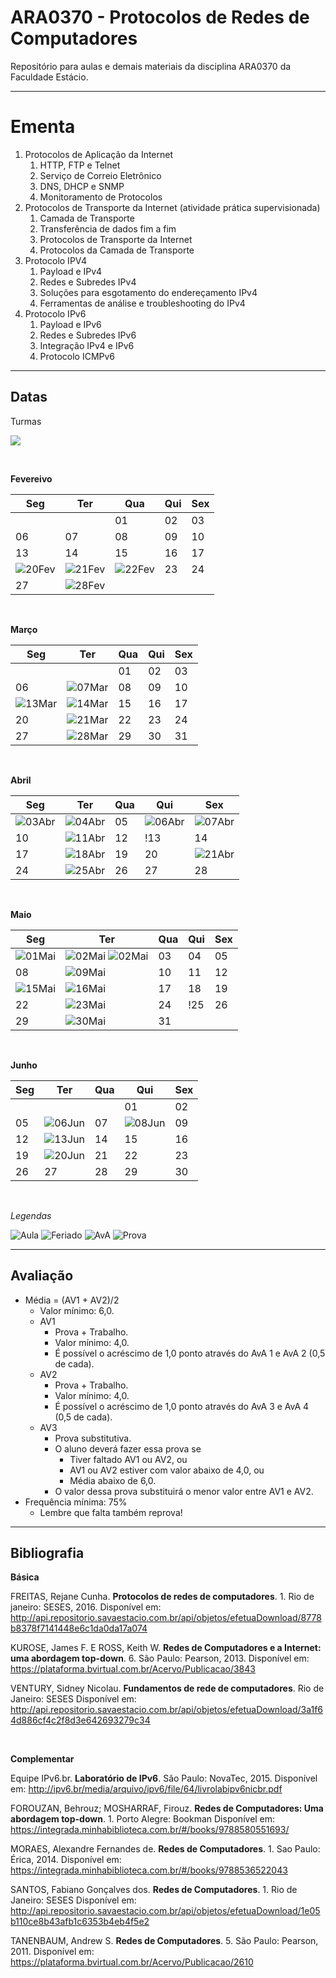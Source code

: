 # **ARA0370 - Protocolos de Redes de Computadores**

Repositório para aulas e demais materiais da disciplina ARA0370 da Faculdade Estácio.

-----

# **Ementa**

1. Protocolos de Aplicação da Internet
   1. HTTP, FTP e Telnet
   2. Serviço de Correio Eletrônico
   3. DNS, DHCP e SNMP
   4. Monitoramento de Protocolos
2. Protocolos de Transporte da Internet (atividade prática supervisionada)
   1. Camada de Transporte
   2. Transferência de dados fim a fim
   3. Protocolos de Transporte da Internet
   4. Protocolos da Camada de Transporte
3. Protocolo IPV4
   1. Payload e IPv4
   2. Redes e Subredes IPv4
   3. Soluções para esgotamento do endereçamento IPv4
   4. Ferramentas de análise e troubleshooting do IPv4
4. Protocolo IPv6
   1. Payload e IPv6
   2. Redes e Subredes IPv6
   3. Integração IPv4 e IPv6
   4. Protocolo ICMPv6

-----

## **Datas**

Turmas

![](https://img.shields.io/badge/Terça-3001-lightgrey)

<br />

**Fevereivo**

| Seg | Ter | Qua | Qui | Sex |
|---|---|---|---|---|
| | | 01 | 02 | 03 |
| 06 | 07 | 08 | 09 | 10 |
| 13 | 14 | 15 | 16 | 17 |
| ![20Fev](https://placehold.co/25/cornflowerblue/white?text=20) | ![21Fev](https://placehold.co/25/cornflowerblue/white?text=21) | ![22Fev](https://placehold.co/25/cornflowerblue/white?text=22) | 23 | 24 |
| 27 | ![28Fev](https://placehold.co/25/limegreen/white?text=28) | | | |

<br />

**Março**

| Seg | Ter | Qua | Qui | Sex |
|---|---|---|---|---|
|    |    | 01 | 02 | 03 |
| 06 | ![07Mar](https://placehold.co/25/limegreen/white?text=07) | 08 | 09 | 10 |
| ![13Mar](https://placehold.co/25/orange/white?text=13) | ![14Mar](https://placehold.co/25/limegreen/white?text=14) | 15 | 16 | 17 |
| 20 | ![21Mar](https://placehold.co/25/limegreen/white?text=21) | 22 | 23 | 24 |
| 27 | ![28Mar](https://placehold.co/25/limegreen/white?text=28) | 29 | 30 | 31 |

<br />

**Abril**

| Seg | Ter | Qua | Qui | Sex |
|---|---|---|---|---|
| ![03Abr](https://placehold.co/25/orange/white?text=03) | ![04Abr](https://placehold.co/25/limegreen/white?text=04) | 05 | ![06Abr](https://placehold.co/25/cornflowerblue/white?text=06) | ![07Abr](https://placehold.co/25/cornflowerblue/white?text=07) |
| 10 | ![11Abr](https://placehold.co/25/limegreen/white?text=11) | 12 | !13 | 14 |
| 17 | ![18Abr](https://placehold.co/25/limegreen/white?text=18) | 19 | 20 | ![21Abr](https://placehold.co/25/cornflowerblue/white?text=21) |
| 24 | ![25Abr](https://placehold.co/25/red/white?text=25) | 26 | 27 | 28 |

<br />

**Maio**

| Seg | Ter | Qua | Qui | Sex |
|---|---|---|---|---|
| ![01Mai](https://placehold.co/25/cornflowerblue/white?text=01) | ![02Mai](https://placehold.co/25/limegreen/white?text=02) ![02Mai](https://placehold.co/25/orange/white?text=02) | 03 | 04 | 05 |
| 08 | ![09Mai](https://placehold.co/25/limegreen/white?text=09) | 10 | 11 | 12 | 
| ![15Mai](https://placehold.co/25/orange/white?text=15) | ![16Mai](https://placehold.co/25/limegreen/white?text=16) | 17 | 18 | 19 |
| 22 | ![23Mai](https://placehold.co/25/limegreen/white?text=23) | 24 | !25 | 26 |
| 29 | ![30Mai](https://placehold.co/25/limegreen/white?text=30) | 31 |    |    |

<br />

**Junho**

| Seg | Ter | Qua | Qui | Sex |
|---|---|---|---|---|
|    |    |    | 01 | 02 |
| 05 | ![06Jun](https://placehold.co/25/red/white?text=06) | 07 | ![08Jun](https://placehold.co/25/cornflowerblue/white?text=08) | 09 |
| 12 | ![13Jun](https://placehold.co/25/limegreen/white?text=13) | 14 | 15 | 16 |
| 19 | ![20Jun](https://placehold.co/25/red/white?text=20) | 21 | 22 | 23 |
| 26 | 27 | 28 | 29 | 30 |

<br />

*Legendas*

![Aula](https://img.shields.io/badge/-Aula-limegreen?style=for-the-badge)
![Feriado](https://img.shields.io/badge/-Feriado-cornflowerblue?style=for-the-badge)
![AvA](https://img.shields.io/badge/-Avaliando_o_Aprendizado-orange?style=for-the-badge)
![Prova](https://img.shields.io/badge/-Prova-red?style=for-the-badge)

-----

## **Avaliação**

* Média = (AV1 + AV2)/2
  * Valor mínimo: 6,0.
  * AV1
    * Prova + Trabalho.
    * Valor mínimo: 4,0.
    * É possível o acréscimo de 1,0 ponto através do AvA 1 e AvA 2 (0,5 de cada).
  * AV2
    * Prova + Trabalho.
    * Valor mínimo: 4,0.
    * É possível o acréscimo de 1,0 ponto através do AvA 3 e AvA 4 (0,5 de cada).
  * AV3
    * Prova substitutiva.
    * O aluno deverá fazer essa prova se
      * Tiver faltado AV1 ou AV2, ou
      * AV1 ou AV2 estiver com valor abaixo de 4,0, ou
      * Média abaixo de 6,0.
    * O valor dessa prova substituirá o menor valor entre AV1 e AV2.
* Frequência mínima: 75%
  * Lembre que falta também reprova!

-----

## **Bibliografia**

**Básica**

FREITAS, Rejane Cunha. **Protocolos de redes de computadores**. 1. Rio de janeiro: SESES, 2016.
Disponível em: http://api.repositorio.savaestacio.com.br/api/objetos/efetuaDownload/8778b837­8f71­4144­8e6c­1da0da17a074

KUROSE, James F. E ROSS, Keith W. **Redes de Computadores e a Internet: uma abordagem top­-down**. 6. São Paulo: Pearson, 2013.
Disponível em: https://plataforma.bvirtual.com.br/Acervo/Publicacao/3843

VENTURY, Sidney Nicolau. **Fundamentos de rede de computadores**. Rio de Janeiro: SESES
Disponível em: http://api.repositorio.savaestacio.com.br/api/objetos/efetuaDownload/3a1f64d8­86cf­4c2f­8d3e­642693279c34

<br />

**Complementar**

Equipe IPv6.br. **Laboratório de IPv6**. São Paulo: NovaTec, 2015.
Disponível em: http://ipv6.br/media/arquivo/ipv6/file/64/livro­lab­ipv6­nicbr.pdf

FOROUZAN, Behrouz; MOSHARRAF, Firouz. **Redes de Computadores: Uma abordagem top­-down**. 1. Porto Alegre: Bookman
Disponível em: https://integrada.minhabiblioteca.com.br/#/books/9788580551693/

MORAES, Alexandre Fernandes de. **Redes de Computadores**. 1. Sao Paulo: Érica, 2014.
Disponível em: https://integrada.minhabiblioteca.com.br/#/books/9788536522043

SANTOS, Fabiano Gonçalves dos. **Redes de Computadores**. 1. Rio de Janeiro: SESES
Disponível em: http://api.repositorio.savaestacio.com.br/api/objetos/efetuaDownload/1e05b110­ce8b­43af­b1c6­353b4eb4f5e2

TANENBAUM, Andrew S. **Redes de Computadores**. 5. São Paulo: Pearson, 2011.
Disponível em: https://plataforma.bvirtual.com.br/Acervo/Publicacao/2610